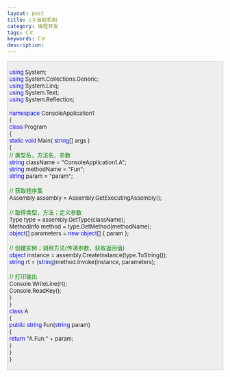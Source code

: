 ```yaml
---
layout: post
title: c＃反射机制
category: 编程开发
tags: C＃
keywords: C＃
description: 
---
```


<div
style="border-bottom:#cccccc 1px solid;border-left:#cccccc 1px solid;padding-bottom:4px;background-color:#eeeeee;padding-left:4px;width:98%;padding-right:5px;font-size:13px;word-break:break-all;border-top:#cccccc 1px solid;border-right:#cccccc 1px solid;padding-top:4px;">

<span style="color:#0000ff;">using</span> System;\
 <span style="color:#0000ff;">using</span> System.Collections.Generic;\
 <span style="color:#0000ff;">using</span> System.Linq;\
 <span style="color:#0000ff;">using</span> System.Text;\
 <span style="color:#0000ff;">using</span> System.Reflection;\
\
 <span style="color:#0000ff;">namespace</span> ConsoleApplication1\
 {\
 <span style="color:#0000ff;">class</span> Program\
 {\
     <span style="color:#0000ff;">static</span> <span
style="color:#0000ff;">void</span> Main( <span
style="color:#0000ff;">string</span>[] args )\
     {\
         <span style="color:#008000;">//</span><span
style="color:#008000;"> 类型名，方法名，参数</span><span
style="color:#008000;">\
 </span>        <span
style="color:#0000ff;">string</span> className = "ConsoleApplication1.A";\
         <span style="color:#0000ff;">string</span> methodName = "Fun";\
         <span style="color:#0000ff;">string</span> param = "param";\
\
         <span style="color:#008000;">//</span><span
style="color:#008000;"> 获取程序集</span><span style="color:#008000;">\
 </span>        Assembly assembly = Assembly.GetExecutingAssembly();\
\
         <span style="color:#008000;">//</span><span
style="color:#008000;"> 取得类型，方法；定义参数</span><span
style="color:#008000;">\
 </span>        Type type = assembly.GetType(className);\
         MethodInfo method = type.GetMethod(methodName);\
         <span style="color:#0000ff;">object</span>[] parameters = <span
style="color:#0000ff;">new</span> <span
style="color:#0000ff;">object</span>[] { param };\
\
         <span style="color:#008000;">//</span><span
style="color:#008000;"> 创建实例；调用方法(传递参数，获取返回值)</span><span
style="color:#008000;">\
 </span>        <span
style="color:#0000ff;">object</span> instance = assembly.CreateInstance(type.ToString());\
         <span style="color:#0000ff;">string</span> rt = (<span
style="color:#0000ff;">string</span>)method.Invoke(instance, parameters);\
\
         <span style="color:#008000;">//</span><span
style="color:#008000;"> 打印输出</span><span style="color:#008000;">\
 </span>        Console.WriteLine(rt);\
         Console.ReadKey();\
     }\
 }\
 <span style="color:#0000ff;">class</span> A\
 {\
     <span style="color:#0000ff;">public</span> <span
style="color:#0000ff;">string</span> Fun(<span
style="color:#0000ff;">string</span> param)\
     {\
         <span style="color:#0000ff;">return</span> "A.Fun:" + param;\
     }\
 }\
 }

</div>








